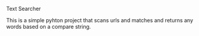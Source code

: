 Text Searcher

This is a simple pyhton project that scans urls and matches and returns any words based on a compare string.
